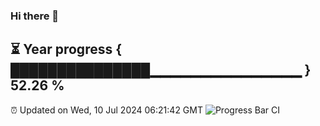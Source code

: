 ### Hi there 👋
⏳ Year progress { ███████████████▁▁▁▁▁▁▁▁▁▁▁▁▁▁▁ } 52.26 %
---
⏰ Updated on Wed, 10 Jul 2024 06:21:42 GMT
![Progress Bar CI](https://github.com/liununu/liununu/workflows/Progress%20Bar%20CI/badge.svg)
